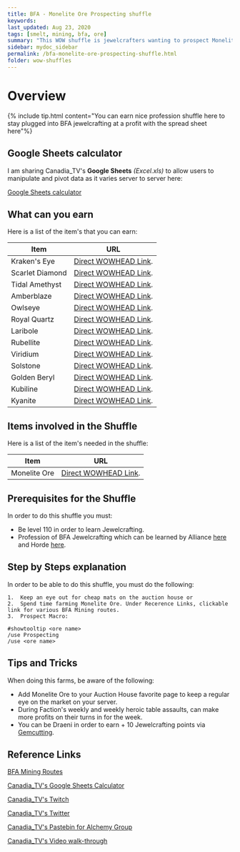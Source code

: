 ```yaml
---
title: BFA - Monelite Ore Prospecting shuffle
keywords:
last_updated: Aug 23, 2020
tags: [smelt, mining, bfa, ore]
summary: "This WOW shuffle is jewelcrafters wanting to prospect Monelite Ore at a profit into their BFA gem shuffles"
sidebar: mydoc_sidebar
permalink: /bfa-monelite-ore-prospecting-shuffle.html
folder: wow-shuffles
---
```


# Overview
{% include tip.html content="You can earn nice profession shuffle here to stay plugged into BFA jewelcrafting at a profit with the spread sheet here"%}

## Google Sheets calculator
I am sharing Canadia_TV's **Google Sheets** _(Excel.xls)_ to allow users to manipulate and pivot data as it varies server to server here:

[Google Sheets calculator](https://docs.google.com/spreadsheets/d/1vRAoL4FmoIxeJc-gXR5j1-U93c0xeRsXgTHp7enFO08/edit?usp=sharing)

## What can you earn

Here is a list of the item's that you can earn:

|Item|URL|
|-------|--------|
|Kraken's Eye|[Direct WOWHEAD Link](https://www.wowhead.com/item=153706/krakens-eye).|
|Scarlet Diamond|[Direct WOWHEAD Link](https://www.wowhead.com/item=154121/scarlet-diamond).|
|Tidal Amethyst|[Direct WOWHEAD Link](https://www.wowhead.com/item=154122/tidal-amethyst).|
|Amberblaze|[Direct WOWHEAD Link](https://www.wowhead.com/item=154123/amberblaze).|
|Owlseye|[Direct WOWHEAD Link](https://www.wowhead.com/item=154120/owlseye).|
|Royal Quartz|[Direct WOWHEAD Link](https://www.wowhead.com/item=154125/royal-quartz).|
|Laribole|[Direct WOWHEAD Link](https://www.wowhead.com/item=154124/laribole).|
|Rubellite|[Direct WOWHEAD Link](https://www.wowhead.com/item=153701/rubellite).|
|Viridium|[Direct WOWHEAD Link](https://www.wowhead.com/item=153704/viridium).|
|Solstone|[Direct WOWHEAD Link](https://www.wowhead.com/item=153703/solstone).|
|Golden Beryl|[Direct WOWHEAD Link](https://www.wowhead.com/item=153700/golden-beryl).|
|Kubiline|[Direct WOWHEAD Link](https://www.wowhead.com/item=153702/kubiline).|
|Kyanite|[Direct WOWHEAD Link](https://www.wowhead.com/item=153705/kyanite).|

## Items involved in the Shuffle

Here is a list of the item's needed in the shuffle:

|Item|URL|
|-------|--------|
|Monelite Ore|[Direct WOWHEAD Link](https://www.wowhead.com/item=152512/monelite-ore).|

## Prerequisites for the Shuffle
In order to do this shuffle you must:

* Be level 110 in order to learn Jewelcrafting.
* Profession of BFA Jewelcrafting which can be learned by Alliance [here](https://www.wowhead.com/spell=264548/kul-tiran-jewelcrafting) and Horde [here](wowhead.com/spell=265811/zandalari-jewelcrafting).

## Step by Steps explanation
In order to be able to do this shuffle, you must do the following:

```
1.  Keep an eye out for cheap mats on the auction house or
2.  Spend time farming Monelite Ore. Under Recerence Links, clickable link for various BFA Mining routes.
3.  Prospect Macro:
```

```
#showtooltip <ore name>
/use Prospecting
/use <ore name>
```
## Tips and Tricks
When doing this farms, be aware of the following:

* Add Monelite Ore to your Auction House favorite page to keep a regular eye on the market on your server.
* During Faction's weekly and weekly heroic table assaults, can make more profits on their turns in for the week.
* You can be Draeni in order to earn + 10 Jewelcrafting points via [Gemcutting](https://www.wowhead.com/spell=28875/gemcutting).

## Reference Links
[BFA Mining Routes](https://www.wow-professions.com/guides/wow-mining-leveling-guide)

[Canadia_TV's Google Sheets Calculator](https://docs.google.com/spreadsheets/d/1vRAoL4FmoIxeJc-gXR5j1-U93c0xeRsXgTHp7enFO08/edit?usp=sharing)

[Canadia_TV's Twitch](http://twitch.tv/canadia_tv)

[Canadia_TV's Twitter](https://twitter.com/canadia_tv)

[Canadia_TV's Pastebin for Alchemy Group](https://pastebin.com/ypPV7XuH)

[Canadia_TV's Video walk-through](https://www.youtube.com/watch?v=bahNtN-Z0yY&feature=youtu.be)